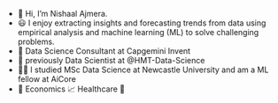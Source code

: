 - 👋 Hi, I’m Nishaal Ajmera. 
- 😃  I enjoy extracting insights and forecasting trends from data using empirical analysis and machine learning (ML) to solve challenging problems.  
- 💼 Data Science Consultant at Capgemini Invent
- 💼 previously Data Scientist at @HMT-Data-Science
- :man_student: I studied MSc Data Science at Newcastle University and am a ML fellow at AiCore
- 🤔 Economics 📈 Healthcare 🏥


<!---
nishaalajmera/nishaalajmera is a ✨ special ✨ repository because its `README.md` (this file) appears on your GitHub profile.
You can click the Preview link to take a look at your changes.
--->
